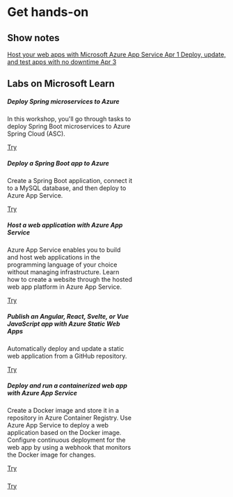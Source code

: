 # Get hands-on

## Show notes

<section class="list-group d-inline-flex">
    <a href="../notes/host_web_apps/" class="list-group-item d-flex justify-content-between align-items-center text-primary">
        Host your web apps with Microsoft Azure App Service
        <span class="badge bg-secondary text-light rounded-pill ml-2">Apr 1</span>
    </a>
    <a href="../notes/deployment_slots/" class="list-group-item d-flex justify-content-between align-items-center text-primary">
        Deploy, update, and test apps with no downtime
        <span class="badge bg-secondary text-light rounded-pill ml-2">Apr 3</span>
    </a>
</section>

## Labs on Microsoft Learn

<section class="container row mt-5" data-masonry='{"percentPosition": true }'>
    <div class="card" style="width: 18rem;">
        <div class="card-body">
            <h5 class="card-title">Deploy Spring microservices to Azure</h5>
            <p class="card-text">In this workshop, you'll go through tasks to deploy Spring Boot microservices to Azure Spring Cloud (ASC).</p>
            <a href="https://docs.microsoft.com/learn/modules/azure-spring-cloud-workshop/" target="_blank" class="btn btn-primary">Try</a>
        </div>
    </div>
    <div class="card" style="width: 18rem;">
        <div class="card-body">
            <h5 class="card-title">Deploy a Spring Boot app to Azure</h5>
            <p class="card-text">Create a Spring Boot application, connect it to a MySQL database, and then deploy to Azure App Service.</p>
            <a href="https://docs.microsoft.com/learn/modules/deploy-java-spring-boot-app-service-mysql/" target="_blank" class="btn btn-primary">Try</a>
        </div>
    </div>
    <div class="card" style="width: 18rem;">
        <div class="card-body">
            <h5 class="card-title">Host a web application with Azure App Service</h5>
            <p class="card-text">Azure App Service enables you to build and host web applications in the programming language of your choice without managing infrastructure. Learn how to create a website through the hosted web app platform in Azure App Service.</p>
            <a href="https://docs.microsoft.com/learn/modules/host-a-web-app-with-azure-app-service/" target="_blank" class="btn btn-primary">Try</a>
        </div>
    </div>
    <div class="card" style="width: 18rem;">
        <div class="card-body">
            <h5 class="card-title">Publish an Angular, React, Svelte, or Vue JavaScript app with Azure Static Web Apps</h5>
            <p class="card-text">Automatically deploy and update a static web application from a GitHub repository.</p>
            <a href="https://docs.microsoft.com/en-us/learn/modules/publish-app-service-static-web-app-api/" target="_blank" class="btn btn-primary">Try</a>
        </div>
    </div>
    <div class="card d-none" style="width: 18rem;">
        <div class="card-body">
            <h5 class="card-title">Deploy and run a containerized web app with Azure App Service</h5>
            <p class="card-text">Create a Docker image and store it in a repository in Azure Container Registry. Use Azure App Service to deploy a web application based on the Docker image. Configure continuous deployment for the web app by using a webhook that monitors the Docker image for changes.</p>
            <a href="https://docs.microsoft.com/en-us/learn/modules/deploy-run-container-app-service/" target="_blank" class="btn btn-primary">Try</a>
        </div>
    </div>
    <div class="card d-none" style="width: 18rem;">
        <div class="card-body">
            <h5 class="card-title"></h5>
            <p class="card-text"></p>
            <a href="#" target="_blank" class="btn btn-primary">Try</a>
        </div>
    </div>
</section>
<script src="https://cdn.jsdelivr.net/npm/masonry-layout@4.2.2/dist/masonry.pkgd.min.js" integrity="sha384-GNFwBvfVxBkLMJpYMOABq3c+d3KnQxudP/mGPkzpZSTYykLBNsZEnG2D9G/X/+7D" crossorigin="anonymous" async></script>
